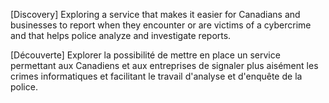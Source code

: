 
[Discovery] Exploring a service that makes it easier for Canadians and businesses to report when they encounter or are victims of a cybercrime and that helps police analyze and investigate reports. 

[Découverte] Explorer la possibilité de mettre en place un service permettant aux Canadiens et aux entreprises de signaler plus aisément les crimes informatiques et facilitant le travail d'analyse et d'enquête de la police.
